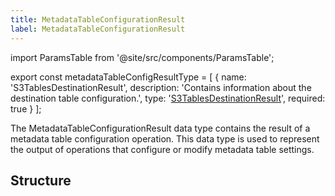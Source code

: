 ```yaml
---
title: MetadataTableConfigurationResult
label: MetadataTableConfigurationResult
---
```


import ParamsTable from '@site/src/components/ParamsTable';

export const metadataTableConfigResultType = [
  {
    name: 'S3TablesDestinationResult',
    description: 'Contains information about the destination table configuration.',
    type: '<a href="/docs/api/q-storage/api-reference/data-types/s3-tables-destination-result">S3TablesDestinationResult</a>',
    required: true
  }
];

The MetadataTableConfigurationResult data type contains the result of a metadata table configuration operation. This data type is used to represent the output of operations that configure or modify metadata table settings.

## Structure

<ParamsTable parameters={metadataTableConfigResultType} typesEnabled /> 